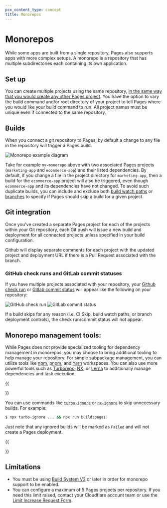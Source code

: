 ```yaml
---
pcx_content_type: concept
title: Monorepos
---
```


# Monorepos

While some apps are built from a single repository, Pages also supports apps with more complex setups. A monorepo is a repository that has multiple subdirectories each containing its own application.

## Set up

You can create multiple projects using the same repository, [in the same way that you would create any other Pages project](/pages/get-started/git-integration). You have the option to vary the build command and/or root directory of your project to tell Pages where you would like your build command to run. All project names must be unique even if connected to the same repository.

## Builds

When you connect a git repository to Pages, by default a change to any file in the repository will trigger a Pages build. 

![Monorepo example diagram](/images/pages/configuration/pages-path.png)

Take for example `my-monorepo` above with two associated Pages projects (`marketing-app` and `ecommerce-app`) and their listed dependencies. By default, if you change a file in the project directory for `marketing-app`, then a build for the `ecommerce-app` project will also be triggered, even though `ecommerce-app` and its dependencies have not changed. To avoid such duplicate builds, you can include and exclude both [build watch paths](/pages/configuration/build-watch-paths) or [branches](/pages/configuration/build-branch-controls) to specify if Pages should skip a build for a given project.

## Git integration

Once you've created a separate Pages project for each of the projects within your Git repository, each Git push will issue a new build and deployment for all connected projects unless specified in your build configuration. 

Github will display separate comments for each project with the updated project and deployment URL if there is a Pull Request associated with the branch.

### GitHub check runs and GitLab commit statuses

If you have multiple projects associated with your repository, your [Github check run](https://docs.github.com/en/pull-requests/collaborating-with-pull-requests/collaborating-on-repositories-with-code-quality-features/about-status-checks#checks) or [Gitlab commit status](https://docs.gitlab.com/ee/user/project/merge_requests/status_checks.html) will appear like the following on your repository:

![GitHub check run](/images/pages/configuration/ghcheckrun.png)
![GitLab commit status](/images/pages/configuration/glcommitstatus.png)

If a build skips for any reason (i.e. CI Skip, build watch paths, or branch deployment controls), the check run/commit status will not appear.

## Monorepo management tools:

While Pages does not provide specialized tooling for dependency management in monorepos, you may choose to bring additional tooling to help manage your repository. For simple subpackage management, you can utilize tools like [npm](https://docs.npmjs.com/cli/v8/using-npm/workspaces), [pnpm](https://pnpm.io/workspaces), and [Yarn](https://yarnpkg.com/features/workspaces) workspaces. You can also use more powerful tools such as [Turborepo](https://turbo.build/repo/docs), [NX](https://nx.dev/getting-started/intro), or [Lerna](https://nx.dev/getting-started/intro) to additionally manage dependencies and task execution.

{{<Aside type="note" header="Intelligent build ignores">}}

You can use commands like [`turbo-ignore`](https://www.npmjs.com/package/turbo-ignore) or [`nx-ignore`](https://www.npmjs.com/package/nx-ignore?activeTab=readme) to skip unnecessary builds. For example:

```sh
$ npx turbo-ignore ... && npx run build:pages
```

Just note that any ignored builds will be marked as `Failed` and will not create a Pages deployment.

{{</Aside>}}

## Limitations
* You must be using [Build System V2](/pages/configuration/language-support-and-tools) or later in order for monorepo support to be enabled.
* You can configure a maximum of 5 Pages projects per repository. If you need this limit raised, contact your Cloudflare account team or use the [Limit Increase Request Form](https://docs.google.com/forms/d/e/1FAIpQLSd_fwAVOboH9SlutMonzbhCxuuuOmiU1L_I5O2CFbXf_XXMRg/viewform).
